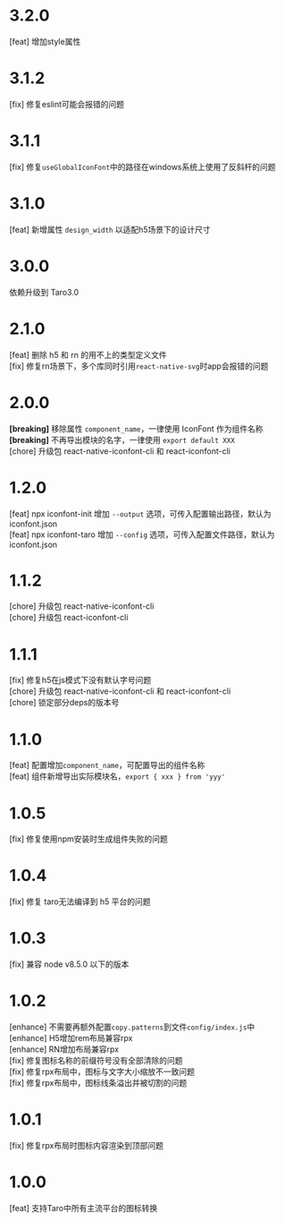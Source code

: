 # 3.2.0
[feat] 增加style属性

# 3.1.2
[fix] 修复eslint可能会报错的问题

# 3.1.1
[fix] 修复`useGlobalIconFont`中的路径在windows系统上使用了反斜杆的问题

# 3.1.0
[feat] 新增属性 `design_width` 以适配h5场景下的设计尺寸

# 3.0.0

依赖升级到 Taro3.0

# 2.1.0
[feat] 删除 h5 和 rn 的用不上的类型定义文件
<br>
[fix] 修复rn场景下，多个库同时引用`react-native-svg`时app会报错的问题

# 2.0.0
**[breaking]** 移除属性 `component_name`，一律使用 IconFont 作为组件名称
<br>
**[breaking]** 不再导出模块的名字，一律使用 `export default XXX`
<br>
[chore] 升级包 react-native-iconfont-cli 和 react-iconfont-cli

# 1.2.0
[feat] npx iconfont-init 增加 `--output` 选项，可传入配置输出路径，默认为 iconfont.json
<br>
[feat] npx iconfont-taro 增加 `--config` 选项，可传入配置文件路径，默认为 iconfont.json

# 1.1.2
[chore] 升级包 react-native-iconfont-cli
<br>
[chore] 升级包 react-iconfont-cli

# 1.1.1
[fix] 修复h5在js模式下没有默认字号问题
<br>
[chore] 升级包 react-native-iconfont-cli 和 react-iconfont-cli
<br>
[chore] 锁定部分deps的版本号

# 1.1.0
[feat] 配置增加`component_name`，可配置导出的组件名称
<br>
[feat] 组件新增导出实际模块名，`export { xxx } from 'yyy'`

# 1.0.5
[fix] 修复使用npm安装时生成组件失败的问题

# 1.0.4
[fix] 修复 taro无法编译到 h5 平台的问题

# 1.0.3
[fix] 兼容 node v8.5.0 以下的版本

# 1.0.2

[enhance] 不需要再额外配置`copy.patterns`到文件`config/index.js`中
<br>
[enhance] H5增加rem布局兼容rpx
<br>
[enhance] RN增加布局兼容rpx
<br>
[fix] 修复图标名称的前缀符号没有全部清除的问题
<br>
[fix] 修复rpx布局中，图标与文字大小缩放不一致问题
<br>
[fix] 修复rpx布局中，图标线条溢出并被切割的问题

# 1.0.1

[fix] 修复rpx布局时图标内容渲染到顶部问题

# 1.0.0
[feat] 支持Taro中所有主流平台的图标转换
